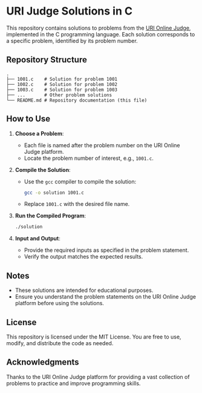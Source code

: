 # URI Judge Solutions in C

This repository contains solutions to problems from the [URI Online Judge](https://www.beecrowd.com.br/), implemented in the C programming language. Each solution corresponds to a specific problem, identified by its problem number.

## Repository Structure

```
.
├── 1001.c    # Solution for problem 1001
├── 1002.c    # Solution for problem 1002
├── 1003.c    # Solution for problem 1003
├── ...       # Other problem solutions
└── README.md # Repository documentation (this file)
```

## How to Use

1. **Choose a Problem**:
   - Each file is named after the problem number on the URI Online Judge platform.
   - Locate the problem number of interest, e.g., `1001.c`.

2. **Compile the Solution**:
   - Use the `gcc` compiler to compile the solution:
     ```bash
     gcc -o solution 1001.c
     ```
   - Replace `1001.c` with the desired file name.

3. **Run the Compiled Program**:
   ```bash
   ./solution
   ```

4. **Input and Output**:
   - Provide the required inputs as specified in the problem statement.
   - Verify the output matches the expected results.

## Notes

- These solutions are intended for educational purposes.
- Ensure you understand the problem statements on the URI Online Judge platform before using the solutions.

## License

This repository is licensed under the MIT License. You are free to use, modify, and distribute the code as needed.

## Acknowledgments

Thanks to the URI Online Judge platform for providing a vast collection of problems to practice and improve programming skills.
